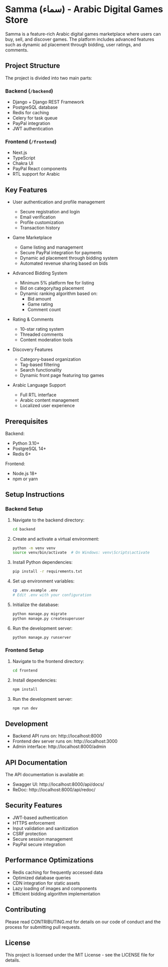 # Samma (سماء) - Arabic Digital Games Store

Samma is a feature-rich Arabic digital games marketplace where users can buy, sell, and discover games. The platform includes advanced features such as dynamic ad placement through bidding, user ratings, and comments.

## Project Structure

The project is divided into two main parts:

### Backend (`/backend`)
- Django + Django REST Framework
- PostgreSQL database
- Redis for caching
- Celery for task queue
- PayPal integration
- JWT authentication

### Frontend (`/frontend`)
- Next.js
- TypeScript
- Chakra UI
- PayPal React components
- RTL support for Arabic

## Key Features

- User authentication and profile management
  - Secure registration and login
  - Email verification
  - Profile customization
  - Transaction history

- Game Marketplace
  - Game listing and management
  - Secure PayPal integration for payments
  - Dynamic ad placement through bidding system
  - Automated revenue sharing based on bids

- Advanced Bidding System
  - Minimum 5% platform fee for listing
  - Bid on category/tag placement
  - Dynamic ranking algorithm based on:
    - Bid amount
    - Game rating
    - Comment count

- Rating & Comments
  - 10-star rating system
  - Threaded comments
  - Content moderation tools

- Discovery Features  
  - Category-based organization
  - Tag-based filtering
  - Search functionality
  - Dynamic front page featuring top games

- Arabic Language Support
  - Full RTL interface
  - Arabic content management
  - Localized user experience

## Prerequisites

Backend:
- Python 3.10+
- PostgreSQL 14+
- Redis 6+

Frontend:
- Node.js 18+
- npm or yarn

## Setup Instructions

### Backend Setup

1. Navigate to the backend directory:
   ```bash
   cd backend
   ```

2. Create and activate a virtual environment:
   ```bash
   python -m venv venv
   source venv/bin/activate  # On Windows: venv\Scripts\activate
   ```

3. Install Python dependencies:
   ```bash
   pip install -r requirements.txt
   ```

4. Set up environment variables:
   ```bash
   cp .env.example .env
   # Edit .env with your configuration
   ```

5. Initialize the database:
   ```bash
   python manage.py migrate
   python manage.py createsuperuser
   ```

6. Run the development server:
   ```bash
   python manage.py runserver
   ```

### Frontend Setup

1. Navigate to the frontend directory:
   ```bash
   cd frontend
   ```

2. Install dependencies:
   ```bash
   npm install
   ```

3. Run the development server:
   ```bash
   npm run dev
   ```

## Development

- Backend API runs on: http://localhost:8000
- Frontend dev server runs on: http://localhost:3000
- Admin interface: http://localhost:8000/admin

## API Documentation

The API documentation is available at:
- Swagger UI: http://localhost:8000/api/docs/
- ReDoc: http://localhost:8000/api/redoc/

## Security Features

- JWT-based authentication
- HTTPS enforcement
- Input validation and sanitization
- CSRF protection
- Secure session management
- PayPal secure integration

## Performance Optimizations

- Redis caching for frequently accessed data
- Optimized database queries
- CDN integration for static assets
- Lazy loading of images and components
- Efficient bidding algorithm implementation

## Contributing

Please read CONTRIBUTING.md for details on our code of conduct and the process for submitting pull requests.

## License

This project is licensed under the MIT License - see the LICENSE file for details.